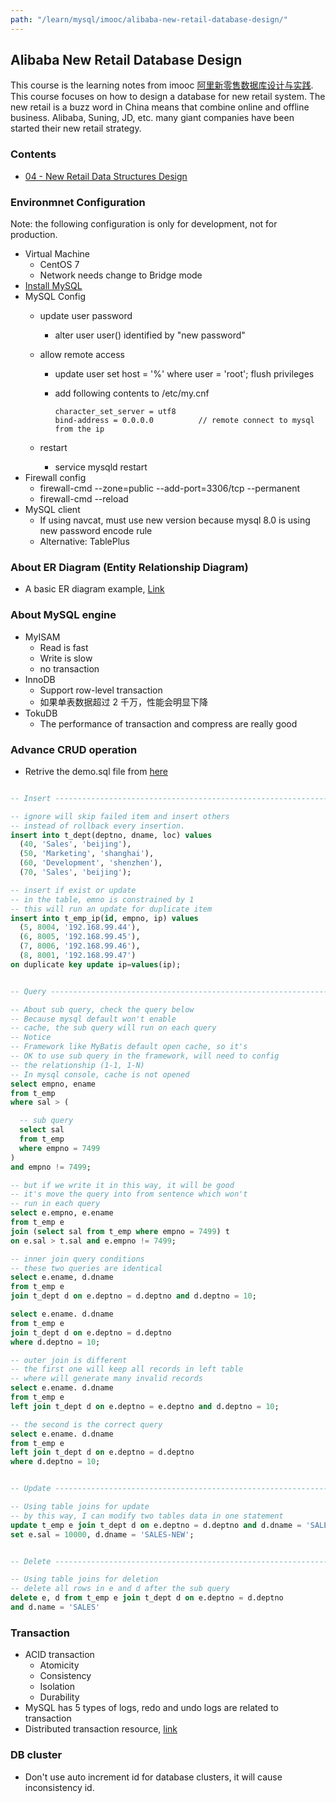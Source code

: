```yaml
---
path: "/learn/mysql/imooc/alibaba-new-retail-database-design/"
---
```


## Alibaba New Retail Database Design

This course is the learning notes from imooc [阿里新零售数据库设计与实践](https://coding.imooc.com/learn/list/353.html). This course focuses on how to design a database for new retail system. The new retail is a buzz word in China means that combine online and offline business. Alibaba, Suning, JD, etc. many giant companies have been started their new retail strategy.

### Contents

- [04 - New Retail Data Structures Design](04-new-retail-data-structures-design/)

### Environmnet Configuration

Note: the following configuration is only for development, not for production.

- Virtual Machine
  - CentOS 7
  - Network needs change to Bridge mode
- [Install MySQL](https://coding.imooc.com/lesson/353.html#mid=26319)
- MySQL Config
  - update user password
    - alter user user() identified by "new password"
  - allow remote access
    - update user set host = '%' where user = 'root'; flush privileges
    - add following contents to /etc/my.cnf

      ```config
      character_set_server = utf8
      bind-address = 0.0.0.0          // remote connect to mysql from the ip
      ```

  - restart
    - service mysqld restart
- Firewall config
  - firewall-cmd --zone=public --add-port=3306/tcp --permanent
  - firewall-cmd --reload
- MySQL client
  - If using navcat, must use new version because mysql 8.0 is using new password encode rule
  - Alternative: TablePlus

### About ER Diagram (Entity Relationship Diagram)

- A basic ER diagram example, [Link](https://www.lucidchart.com/invitations/accept/5435fd7d-26a8-443e-93da-627e93becbc7)

### About MySQL engine

- MyISAM
  - Read is fast
  - Write is slow
  - no transaction
- InnoDB
  - Support row-level transaction
  - 如果单表数据超过 2 千万，性能会明显下降
- TokuDB
  - The performance of transaction and compress are really good

### Advance CRUD operation

- Retrive the demo.sql file from [here](https://git.imooc.com/coding-353/document)

```sql

-- Insert ----------------------------------------------------------------

-- ignore will skip failed item and insert others
-- instead of rollback every insertion.
insert into t_dept(deptno, dname, loc) values
  (40, 'Sales', 'beijing'),
  (50, 'Marketing', 'shanghai'),
  (60, 'Development', 'shenzhen'),
  (70, 'Sales', 'beijing');

-- insert if exist or update
-- in the table, emno is constrained by 1
-- this will run an update for duplicate item
insert into t_emp_ip(id, empno, ip) values
  (5, 8004, '192.168.99.44'),
  (6, 8005, '192.168.99.45'),
  (7, 8006, '192.168.99.46'),
  (8, 8001, '192.168.99.47')
on duplicate key update ip=values(ip);


-- Query ----------------------------------------------------------------

-- About sub query, check the query below
-- Because mysql default won't enable
-- cache, the sub query will run on each query
-- Notice
-- Framework like MyBatis default open cache, so it's
-- OK to use sub query in the framework, will need to config
-- the relationship (1-1, 1-N)
-- In mysql console, cache is not opened
select empno, ename
from t_emp
where sal > (

  -- sub query
  select sal
  from t_emp
  where empno = 7499
)
and empno != 7499;

-- but if we write it in this way, it will be good
-- it's move the query into from sentence which won't
-- run in each query
select e.empno, e.ename
from t_emp e
join (select sal from t_emp where empno = 7499) t
on e.sal > t.sal and e.empno != 7499;

-- inner join query conditions
-- these two queries are identical
select e.ename, d.dname
from t_emp e
join t_dept d on e.deptno = d.deptno and d.deptno = 10;

select e.ename. d.dname
from t_emp e
join t_dept d on e.deptno = d.deptno
where d.deptno = 10;

-- outer join is different
-- the first one will keep all records in left table
-- where will generate many invalid records
select e.ename. d.dname
from t_emp e
left join t_dept d on e.deptno = e.deptno and d.deptno = 10;

-- the second is the correct query
select e.ename. d.dname
from t_emp e
left join t_dept d on e.deptno = d.deptno
where d.deptno = 10;


-- Update ----------------------------------------------------------------

-- Using table joins for update
-- by this way, I can modify two tables data in one statement
update t_emp e join t_dept d on e.deptno = d.deptno and d.dname = 'SALES'
set e.sal = 10000, d.dname = 'SALES-NEW';


-- Delete ----------------------------------------------------------------

-- Using table joins for deletion
-- delete all rows in e and d after the sub query
delete e, d from t_emp e join t_dept d on e.deptno = d.deptno
and d.name = 'SALES'

```

### Transaction

- ACID transaction
  - Atomicity
  - Consistency
  - Isolation
  - Durability
- MySQL has 5 types of logs, redo and undo logs are related to transaction
- Distributed transaction resource, [link](https://juejin.im/post/5b5a0bf9f265da0f6523913b)


### DB cluster

- Don't use auto increment id for database clusters, it will cause inconsistency id.
